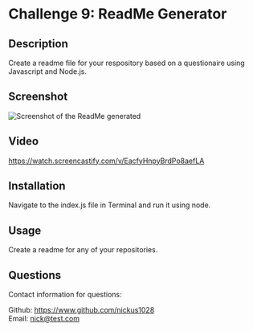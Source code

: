 # Challenge 9: ReadMe Generator

## Description
Create a readme file for your respository based on a questionaire using Javascript and Node.js.

## Screenshot
<img src="./images/screenshotreadmegenie.jpg" alt="Screenshot of the ReadMe generated"></img>

## Video                    
https://watch.screencastify.com/v/EacfyHnpyBrdPo8aefLA
                                                                                       
## Installation
Navigate to the index.js file in Terminal and run it using node.

## Usage
Create a readme for any of your repositories.

## Questions
Contact information for questions:  

Github: https://www.github.com/nickus1028  
Email: nick@test.com
